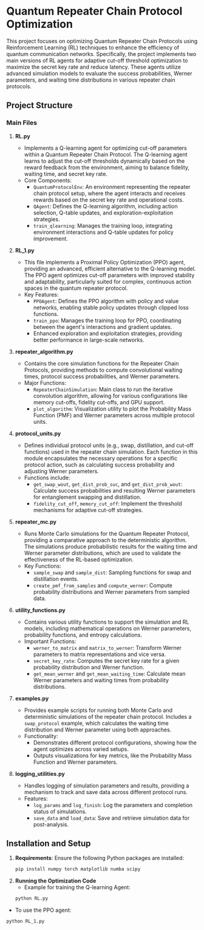 # Quantum Repeater Chain Protocol Optimization  

This project focuses on optimizing Quantum Repeater Chain Protocols using Reinforcement Learning (RL) techniques to enhance the efficiency of quantum communication networks. Specifically, the project implements two main versions of RL agents for adaptive cut-off threshold optimization to maximize the secret key rate and reduce latency. These agents utilize advanced simulation models to evaluate the success probabilities, Werner parameters, and waiting time distributions in various repeater chain protocols.  

## Project Structure  

### Main Files  

1. **RL.py**  
   - Implements a Q-learning agent for optimizing cut-off parameters within a Quantum Repeater Chain Protocol. The Q-learning agent learns to adjust the cut-off thresholds dynamically based on the reward feedback from the environment, aiming to balance fidelity, waiting time, and secret key rate.  
   - Core Components:  
     - `QuantumProtocolEnv`: An environment representing the repeater chain protocol setup, where the agent interacts and receives rewards based on the secret key rate and operational costs.  
     - `QAgent`: Defines the Q-learning algorithm, including action selection, Q-table updates, and exploration-exploitation strategies.  
     - `train_qlearning`: Manages the training loop, integrating environment interactions and Q-table updates for policy improvement.  

2. **RL_1.py**  
   - This file implements a Proximal Policy Optimization (PPO) agent, providing an advanced, efficient alternative to the Q-learning model. The PPO agent optimizes cut-off parameters with improved stability and adaptability, particularly suited for complex, continuous action spaces in the quantum repeater protocol.  
   - Key Features:  
     - `PPOAgent`: Defines the PPO algorithm with policy and value networks, enabling stable policy updates through clipped loss functions.  
     - `train_ppo`: Manages the training loop for PPO, coordinating between the agent's interactions and gradient updates.  
     - Enhanced exploration and exploitation strategies, providing better performance in large-scale networks.  

3. **repeater_algorithm.py**  
   - Contains the core simulation functions for the Repeater Chain Protocols, providing methods to compute convolutional waiting times, protocol success probabilities, and Werner parameters.  
   - Major Functions:  
     - `RepeaterChainSimulation`: Main class to run the iterative convolution algorithm, allowing for various configurations like memory cut-offs, fidelity cut-offs, and GPU support.  
     - `plot_algorithm`: Visualization utility to plot the Probability Mass Function (PMF) and Werner parameters across multiple protocol units.  

4. **protocol_units.py**  
   - Defines individual protocol units (e.g., swap, distillation, and cut-off functions) used in the repeater chain simulation. Each function in this module encapsulates the necessary operations for a specific protocol action, such as calculating success probability and adjusting Werner parameters.  
   - Functions include:  
     - `get_swap_wout`, `get_dist_prob_suc`, and `get_dist_prob_wout`: Calculate success probabilities and resulting Werner parameters for entanglement swapping and distillation.  
     - `fidelity_cut_off`, `memory_cut_off`: Implement the threshold mechanisms for adaptive cut-off strategies.  

5. **repeater_mc.py**  
   - Runs Monte Carlo simulations for the Quantum Repeater Protocol, providing a comparative approach to the deterministic algorithm. The simulations produce probabilistic results for the waiting time and Werner parameter distributions, which are used to validate the effectiveness of the RL-based optimization.  
   - Key Functions:  
     - `sample_swap` and `sample_dist`: Sampling functions for swap and distillation events.  
     - `create_pmf_from_samples` and `compute_werner`: Compute probability distributions and Werner parameters from sampled data.  

6. **utility_functions.py**  
   - Contains various utility functions to support the simulation and RL models, including mathematical operations on Werner parameters, probability functions, and entropy calculations.  
   - Important Functions:  
     - `werner_to_matrix` and `matrix_to_werner`: Transform Werner parameters to matrix representations and vice versa.  
     - `secret_key_rate`: Computes the secret key rate for a given probability distribution and Werner function.  
     - `get_mean_werner` and `get_mean_waiting_time`: Calculate mean Werner parameters and waiting times from probability distributions.  

7. **examples.py**  
   - Provides example scripts for running both Monte Carlo and deterministic simulations of the repeater chain protocol. Includes a `swap_protocol` example, which calculates the waiting time distribution and Werner parameter using both approaches.  
   - Functionality:  
     - Demonstrates different protocol configurations, showing how the agent optimizes across varied setups.  
     - Outputs visualizations for key metrics, like the Probability Mass Function and Werner parameters.  

8. **logging_utilities.py**  
   - Handles logging of simulation parameters and results, providing a mechanism to track and save data across different protocol runs.  
   - Features:  
     - `log_params` and `log_finish`: Log the parameters and completion status of simulations.  
     - `save_data` and `load_data`: Save and retrieve simulation data for post-analysis.  

## Installation and Setup  

1. **Requirements**: Ensure the following Python packages are installed:  
   ```bash  
   pip install numpy torch matplotlib numba scipy

2. **Running the Optimization Code**
   - Example for training the Q-learning Agent:
   ```bash
   python RL.py

  - To use the PPO agent:

   ```bash
   python RL_1.py
